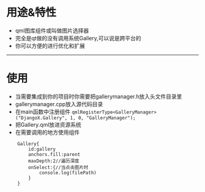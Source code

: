 # 用途&特性
* qml图库组件或叫做图片选择器
* 完全是qt做的没有调用系统Gallery,可以说是跨平台的
* 你可以方便的进行优化和扩展

***

# 使用
* 当需要集成到你的项目时你需要把gallerymanager.h放入头文件目录里
* gallerymanager.cpp放入源代码目录
* 在main函数中注册组件
``qmlRegisterType<GalleryManager>("DjangoX.Gallery", 1, 0, "GalleryManager");``
* 把Gallery.qml放进资源系统
* 在需要调用的地方使用组件
```
    Gallery{
        id:gallery
        anchors.fill:parent
        maxDepth:2//遍历深度
        onSelect:{//当点击图片时
            console.log(filePath)
        }
    }
```
